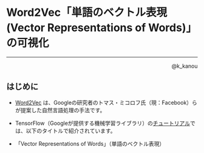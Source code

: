 # Word2Vec「単語のベクトル表現(Vector Representations of Words)」の可視化

---

<p align="right">
@k_kanou
</p>

## はじめに

* [Word2Vec](https://code.google.com/archive/p/word2vec/) は、Googleの研究者のトマス・ミコロフ氏（現：Facebook）らが提案した自然言語処理の手法です。

* TensorFlow（Googleが提供する機械学習ライブラリ）の[チュートリアル](https://www.tensorflow.org/versions/master/tutorials/word2vec/)では、以下のタイトルで紹介されています。
 * 「Vector Representations of Words」（単語のベクトル表現）
